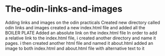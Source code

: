 # The-odin-links-and-images
Adding links and images on the odin practicals
Created new directory called odin links and images
created a new index.html file and added all the BOILER PLATE
Added an absolute link on the index.html file
In order to add a relative link to the index.html file, i created another directory and name it pages. i then created another html file and named it about.html
added an image to both index.html and about.html file with alternative text to it
